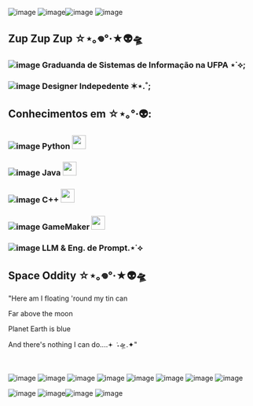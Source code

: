 ![image](https://github.com/user-attachments/assets/8691e87b-9977-42f8-a1e5-fc373d84ce74) ![image](https://github.com/user-attachments/assets/c97a182e-b3e3-47c2-a8fd-7d33c49697f1)![image](https://github.com/user-attachments/assets/6dcf5ec8-960d-41ef-9850-fa0b4f2634a0) ![image](https://github.com/user-attachments/assets/91c087a9-130e-4ed3-9842-379139cbb504)
## Zup Zup Zup ☆⋆｡𖦹°‧★👽🛸
### ![image](https://github.com/user-attachments/assets/1d5d7abf-074a-4485-92d2-4b8e3cc9ea85)  Graduanda de Sistemas de Informação na UFPA ⋆˙⟡; 

### ![image](https://github.com/user-attachments/assets/1d5d7abf-074a-4485-92d2-4b8e3cc9ea85) Designer Indepedente ✶⋆.˚; 

## Conhecimentos em ☆⋆｡°‧👽:

### ![image](https://github.com/user-attachments/assets/1d5d7abf-074a-4485-92d2-4b8e3cc9ea85)  Python <img src="https://github.com/user-attachments/assets/c235772a-0b5f-4ad4-8ba1-2ac0092c154e" width="28">

### ![image](https://github.com/user-attachments/assets/1d5d7abf-074a-4485-92d2-4b8e3cc9ea85)  Java <img src="https://github.com/user-attachments/assets/9c762c8d-5e38-4b47-a97f-f33d56a41bde" width="28">

### ![image](https://github.com/user-attachments/assets/1d5d7abf-074a-4485-92d2-4b8e3cc9ea85)  C++ <img src="https://github.com/user-attachments/assets/01151f64-e915-40e3-891d-f6da03024682" width="28">

### ![image](https://github.com/user-attachments/assets/1d5d7abf-074a-4485-92d2-4b8e3cc9ea85)  GameMaker <img src="https://github.com/user-attachments/assets/20513f5d-1d02-4af0-a3d9-19d16224ec24" width="28">

### ![image](https://github.com/user-attachments/assets/1d5d7abf-074a-4485-92d2-4b8e3cc9ea85) LLM & Eng. de Prompt.⋆˙⟡

## Space Oddity ☆⋆｡𖦹°‧★👽🛸
"Here am I floating 'round my tin can 

Far above the moon 

Planet Earth is blue 

And there's nothing I can do....𖥔 ݁ ˖🛸.✦"

<br>


![image](https://github.com/user-attachments/assets/8453d101-c262-463a-84c7-9d9a3bbe44ef) ![image](https://github.com/user-attachments/assets/0b42e0b4-165d-4392-94ce-a3fbb36a5408) ![image](https://github.com/user-attachments/assets/a3eb36a1-2dee-47a0-8bcc-9c9e6b11cdb0) ![image](https://github.com/user-attachments/assets/aaa1ba25-f966-4eae-836b-100a73ba5f6a) ![image](https://github.com/user-attachments/assets/2d8d5b64-e482-4fb3-a510-ca0e2b7e44eb) ![image](https://github.com/user-attachments/assets/d53f127d-2f2e-445f-b1b1-6f84df48d3bd) ![image](https://github.com/user-attachments/assets/622dfe23-5ca5-4784-bd78-c914c951cf1d) ![image](https://github.com/user-attachments/assets/0c0578af-f3f3-4b3d-aba9-c6fc27fd59b1)









 

![image](https://github.com/user-attachments/assets/8691e87b-9977-42f8-a1e5-fc373d84ce74) ![image](https://github.com/user-attachments/assets/c97a182e-b3e3-47c2-a8fd-7d33c49697f1)![image](https://github.com/user-attachments/assets/6dcf5ec8-960d-41ef-9850-fa0b4f2634a0) ![image](https://github.com/user-attachments/assets/91c087a9-130e-4ed3-9842-379139cbb504) 
